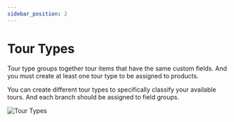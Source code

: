 ```yaml
---
sidebar_position: 2
---
```

# Tour Types

Tour type groups together tour items that have the same custom fields. And you must create at least one tour type to be assigned to products.


You can create different tour types to specifically classify your available tours. And each branch should be assigned to field groups.

![Tour Types](./img/tour-type.avif)
